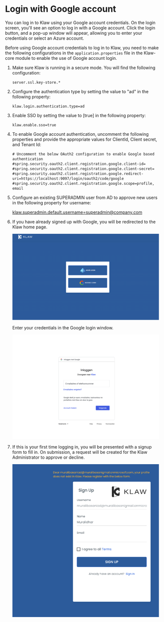# Login with Google account

You can log in to Klaw using your Google account credentials. On the
login screen, you'll see an option to log in with a Google account.
Click the login button, and a pop-up window will appear, allowing you to
enter your credentials or select an Azure account.

Before using Google account credentials to log in to Klaw, you need to
make the following configurations in the `application.properties` file
in the Klaw-core module to enable the use of Google account login.

1.  Make sure Klaw is running in a secure mode. You will find the
    following configuration:

        server.ssl.key-store.*

2.  Configure the authentication type by setting the value to "ad" in
    the following property:

        klaw.login.authentication.type=ad

3.  Enable SSO by setting the value to [true] in the
    following property:

        klaw.enable.sso=true

4.  To enable Google account authentication, uncomment the following
    properties and provide the appropriate values for ClientId, Client
    secret, and Tenant Id:

        # Uncomment the below OAuth2 configuration to enable Google based authentication
        #spring.security.oauth2.client.registration.google.client-id=
        #spring.security.oauth2.client.registration.google.client-secret=
        #spring.security.oauth2.client.registration.google.redirect-uri=https://localhost:9097/login/oauth2/code/google
        #spring.security.oauth2.client.registration.google.scope=profile, email

5.  Configure an existing SUPERADMIN user from AD to approve new users in the following property for username:

    <klaw.superadmin.default.username=superadmin@company.com>

6.  If you have already signed up with Google, you will be redirected to the Klaw home page.

    ![image](../../../static/images/authentication/OAuthLogin.png)

    Enter your credentials in the Google login window.

    ![image](../../../static/images/authentication/GoogleLogin.png)

7.  If this is your first time logging in, you will be presented with a
    signup form to fill in. On submission, a request will be created for
    the Klaw Administrator to approve or decline.

    ![image](../../../static/images/authentication/OAuthSignupForm.png)
